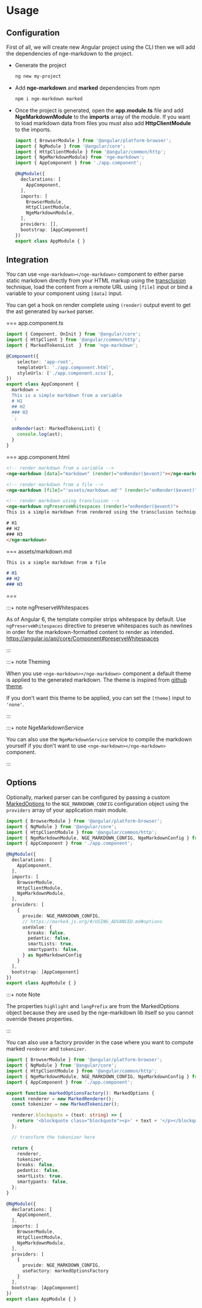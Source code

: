 # Usage

## Configuration

First of all, we will create new Angular project using the CLI then we will add
the dependencies of nge-markdown to the project.

* Generate the project

  ```bash
  ng new my-project
  ```

* Add **nge-markdown** and **marked** dependencies from npm

  ```bash
  npm i nge-markdown marked
  ```

* Once the project is generated, open the **app.module.ts** file and add **NgeMarkdownModule** to the **imports**
  array  of the module.
  If you want to load markdown data from files you must also add **HttpClientModule** to the imports.

  ```typescript highlights="13-14"
  import { BrowserModule } from '@angular/platform-browser';
  import { NgModule } from '@angular/core';
  import { HttpClientModule } from '@angular/common/http';
  import { NgeMarkdownModule} from 'nge-markdown';
  import { AppComponent } from './app.component';

  @NgModule({
    declarations: [
      AppComponent,
    ],
    imports: [
      BrowserModule,
      HttpClientModule,
      NgeMarkdownModule,
    ],
    providers: [],
    bootstrap: [AppComponent]
  })
  export class AppModule { }
  ```

## Integration

You can use `<nge-markdown></nge-markdown>` component to either parse static markdown directly from your HTML markup
using the [transclusion](https://ultimatecourses.com/blog/transclusion-in-angular-2-with-ng-content) technique, load the content from a remote URL using `[file]` input or bind a variable to your component using `[data]` input.

You can get a hook on render complete using `(render)` output event to get the ast generated by `marked` parser.

=== app.component.ts

```typescript
import { Component, OnInit } from '@angular/core';
import { HttpClient } from '@angular/common/http';
import { MarkedTokensList  } from 'nge-markdown';

@Component({
    selector: 'app-root',
    templateUrl: './app.component.html',
    styleUrls: ['./app.component.scss'],
})
export class AppComponent {
  markdown = `
  This is a simple markdown from a variable
  # H1
  ## H2
  ### H3
  `;

  onRender(ast: MarkedTokensList) {
    console.log(ast);
  }
}
```

=== app.component.html

```html
<!-- render markdown from a variable -->
<nge-markdown [data]="markdown" (render)="onRender($event)"></nge-markdown>

<!-- render markdown from a file -->
<nge-markdown [file]="'assets/markdown.md'" (render)="onRender($event)"></nge-markdown>

<!-- render markdown using tranclusion -->
<nge-markdown ngPreserveWhitespaces (render)="onRender($event)">
This is a simple markdown from rendered using the transclusion technique.

# H1
## H2
### H3
</nge-markdown>
```

=== assets/markdown.md

```markdown
This is a simple markdown from a file

# H1
## H2
### H3
```

===

:::+ note ngPreserveWhitespaces

As of Angular 6, the template compiler strips whitespace by default. Use `ngPreserveWhitespaces` directive to preserve whitespaces such as newlines in order for the markdown-formatted content to render as intended.
https://angular.io/api/core/Component#preserveWhitespaces

:::

:::+ note Theming

When you use `<nge-markdown></nge-markdown>` component a default theme is applied
to the generated markdown. The theme is inspired from [github theme](https://github.com/sindresorhus/github-markdown-css/blob/gh-pages/github-markdown.css).

If you don't want this theme to be applied, you can set the `[theme]` input to `'none'`.

:::

:::+ note NgeMarkdownService

You can also use the `NgeMarkdownService` service to compile the markdown yourself if you don't want to use 
`<nge-markdown></nge-markdown>` component.

:::

## Options

Optionally, marked parser can be configured by passing a custom [MarkedOptions](https://marked.js.org/#/USING_ADVANCED.md#options) to the `NGE_MARKDOWN_CONFIG` configuration object using the `providers` array of your application main module.

```typescript highlights="4 17-26"
import { BrowserModule } from '@angular/platform-browser';
import { NgModule } from '@angular/core';
import { HttpClientModule } from '@angular/common/http';
import { NgeMarkdownModule, NGE_MARKDOWN_CONFIG, NgeMarkdownConfig } from 'nge-markdown';
import { AppComponent } from './app.component';

@NgModule({
  declarations: [
    AppComponent,
  ],
  imports: [
    BrowserModule,
    HttpClientModule,
    NgeMarkdownModule,
  ],
  providers: [
    {
      provide: NGE_MARKDOWN_CONFIG,
      // https://marked.js.org/#/USING_ADVANCED.md#options
      useValue: {
        breaks: false,
        pedantic: false,
        smartLists: true,
        smartypants: false,
      } as NgeMarkdownConfig
    }
  ],
  bootstrap: [AppComponent]
})
export class AppModule { }
```

:::+ note Note

The properties `highlight` and `langPrefix` are from the MarkedOptions object because they are used by the nge-markdown lib itself
so you cannot override theses properties.

:::

You can also use a factory provider in the case where you want to compute
marked `renderer` and `tokenizer`.

```typescript highlights="4 7-25 37-40"
import { BrowserModule } from '@angular/platform-browser';
import { NgModule } from '@angular/core';
import { HttpClientModule } from '@angular/common/http';
import { NgeMarkdownModule, NGE_MARKDOWN_CONFIG, NgeMarkdownConfig } from 'nge-markdown';
import { AppComponent } from './app.component';

export function markedOptionsFactory(): MarkedOptions {
  const renderer = new MarkedRenderer();
  const tokenizer = new MarkedTokenizer();

  renderer.blockquote = (text: string) => {
    return '<blockquote class="blockquote"><p>' + text + '</p></blockquote>';
  };

  // transform the tokenizer here

  return {
    renderer,
    tokenizer,
    breaks: false,
    pedantic: false,
    smartLists: true,
    smartypants: false,
  };
}

@NgModule({
  declarations: [
    AppComponent,
  ],
  imports: [
    BrowserModule,
    HttpClientModule,
    NgeMarkdownModule,
  ],
  providers: [
    {
      provide: NGE_MARKDOWN_CONFIG,
      useFactory: markedOptionsFactory
    }
  ],
  bootstrap: [AppComponent]
})
export class AppModule { }
```
